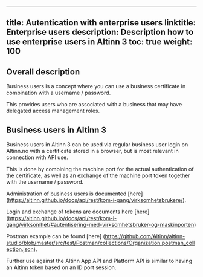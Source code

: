 ---
title: Autentication with enterprise users
linktitle: Enterprise users
description: Description how to use enterprise users in Altinn 3
toc: true
weight: 100
--

## Overall description

Business users is a concept where you can use a business certificate in combination with a username / password.

This provides users who are associated with a business that may have delegated access management roles.

## Business users in Altinn 3

Business users in Altinn 3 can be used via regular business user login on Altinn.no with a certificate stored in a browser, but is most relevant in connection with API use.

This is done by combining the machine port for the actual authentication of the certificate, as well as an exchange of the machine port token together with the username / password.

Administration of business users is documented [here] (https://altinn.github.io/docs/api/rest/kom-i-gang/virksomhetsbrukere/).

Login and exchange of tokens are documents here [here] (https://altinn.github.io/docs/api/rest/kom-i-gang/virksomhet/#autentisering-med-virksomhetsbruker-og-maskinporten)

Postman example can be found [here] (https://github.com/Altinn/altinn-studio/blob/master/src/test/Postman/collections/Organization.postman_collection.json).

Further use against the Altinn App API and Platform API is similar to having an Altinn token based on an ID port session.



